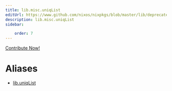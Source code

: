 ```yaml
---
title: lib.misc.uniqList
editUrl: https://www.github.com/nixos/nixpkgs/blob/master/lib/deprecated.nix#L91C14
description: lib.misc.uniqList
sidebar:

    order: 7
---
```


<a href="https://www.github.com/nixos/nixpkgs/blob/master/lib/deprecated.nix#L91C14">Contribute Now!</a>


# Aliases

- [lib.uniqList](/reference/libuniqList)



